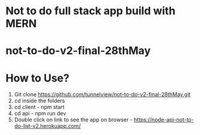 # Not to do full stack app build with MERN
# not-to-do-v2-final-28thMay

# How to Use?

1. Git clone https://github.com/tunnelview/not-to-do-v2-final-28thMay.git
2. cd inside the folders 
3. cd client - npm start
4. cd api - npm run dev
5. Double click on link to see the app on browser - https://node-api-not-to-do-list-v2.herokuapp.com/
